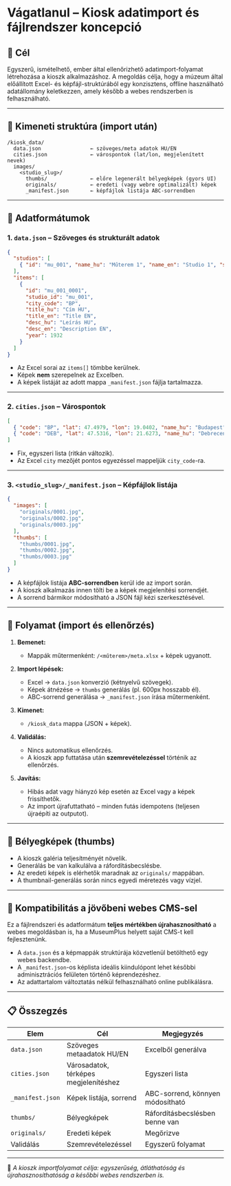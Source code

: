 # Vágatlanul – Kiosk adatimport és fájlrendszer koncepció

## 🎯 Cél
Egyszerű, ismételhető, ember által ellenőrizhető adatimport-folyamat létrehozása a kioszk alkalmazáshoz.
A megoldás célja, hogy a múzeum által előállított Excel- és képfájl-struktúrából egy konzisztens, offline használható
adatállomány keletkezzen, amely később a webes rendszerben is felhasználható.

---

## 📂 Kimeneti struktúra (import után)

```
/kiosk_data/
  data.json                ← szöveges/meta adatok HU/EN
  cities.json              ← várospontok (lat/lon, megjelenített nevek)
  images/
    <studio_slug>/
      thumbs/              ← előre legenerált bélyegképek (gyors UI)
      originals/           ← eredeti (vagy webre optimalizált) képek
      _manifest.json       ← képfájlok listája ABC-sorrendben
```

---

## 🧱 Adatformátumok

### 1. `data.json` – Szöveges és strukturált adatok

```json
{
  "studios": [
    { "id": "mu_001", "name_hu": "Műterem 1", "name_en": "Studio 1", "slug": "mu_001" }
  ],
  "items": [
    {
      "id": "mu_001_0001",
      "studio_id": "mu_001",
      "city_code": "BP",
      "title_hu": "Cím HU",
      "title_en": "Title EN",
      "desc_hu": "Leírás HU",
      "desc_en": "Description EN",
      "year": 1932
    }
  ]
}
```

- Az Excel sorai az `items[]` tömbbe kerülnek.
- Képek **nem** szerepelnek az Excelben.
- A képek listáját az adott mappa `_manifest.json` fájlja tartalmazza.

---

### 2. `cities.json` – Várospontok

```json
[
  { "code": "BP", "lat": 47.4979, "lon": 19.0402, "name_hu": "Budapest", "name_en": "Budapest" },
  { "code": "DEB", "lat": 47.5316, "lon": 21.6273, "name_hu": "Debrecen", "name_en": "Debrecen" }
]
```

- Fix, egyszeri lista (ritkán változik).
- Az Excel `city` mezőjét pontos egyezéssel mappeljük `city_code`-ra.

---

### 3. `<studio_slug>/_manifest.json` – Képfájlok listája

```json
{
  "images": [
    "originals/0001.jpg",
    "originals/0002.jpg",
    "originals/0003.jpg"
  ],
  "thumbs": [
    "thumbs/0001.jpg",
    "thumbs/0002.jpg",
    "thumbs/0003.jpg"
  ]
}
```

- A képfájlok listája **ABC-sorrendben** kerül ide az import során.
- A kioszk alkalmazás innen tölti be a képek megjelenítési sorrendjét.
- A sorrend bármikor módosítható a JSON fájl kézi szerkesztésével.

---

## 🧮 Folyamat (import és ellenőrzés)

1. **Bemenet:**  
   - Mappák műtermenként: `/<műterem>/meta.xlsx` + képek ugyanott.

2. **Import lépések:**  
   - Excel → `data.json` konverzió (kétnyelvű szövegek).  
   - Képek átnézése → `thumbs` generálás (pl. 600px hosszabb él).  
   - ABC-sorrend generálása → `_manifest.json` írása műtermenként.

3. **Kimenet:**  
   - `/kiosk_data` mappa (JSON + képek).

4. **Validálás:**  
   - Nincs automatikus ellenőrzés.  
   - A kioszk app futtatása után **szemrevételezéssel** történik az ellenőrzés.

5. **Javítás:**  
   - Hibás adat vagy hiányzó kép esetén az Excel vagy a képek frissíthetők.  
   - Az import újrafuttatható – minden futás idempotens (teljesen újraépíti az outputot).

---

## 🧩 Bélyegképek (thumbs)

- A kioszk galéria teljesítményét növelik.  
- Generálás be van kalkulálva a ráfordításbecslésbe.  
- Az eredeti képek is elérhetők maradnak az `originals/` mappában.  
- A thumbnail-generálás során nincs egyedi méretezés vagy vízjel.

---

## 🔁 Kompatibilitás a jövőbeni webes CMS-sel

Ez a fájlrendszeri és adatformátum **teljes mértékben újrahasznosítható** a webes megoldásban is, ha a MuseumPlus helyett saját CMS-t kell fejlesztenünk.

- A `data.json` és a képmappák struktúrája közvetlenül betölthető egy webes backendbe.  
- A `_manifest.json`-os képlista ideális kiindulópont lehet későbbi adminisztrációs felületen történő képrendezéshez.  
- Az adattartalom változtatás nélkül felhasználható online publikálásra.

---

## 📋 Összegzés

| Elem | Cél | Megjegyzés |
|------|-----|-------------|
| `data.json` | Szöveges metaadatok HU/EN | Excelből generálva |
| `cities.json` | Városadatok, térképes megjelenítéshez | Egyszeri lista |
| `_manifest.json` | Képek listája, sorrend | ABC-sorrend, könnyen módosítható |
| `thumbs/` | Bélyegképek | Ráfordításbecslésben benne van |
| `originals/` | Eredeti képek | Megőrizve |
| Validálás | Szemrevételezéssel | Egyszerű folyamat |

---

📄 *A kioszk importfolyamat célja: egyszerűség, átláthatóság és újrahasznosíthatóság a későbbi webes rendszerben is.*
